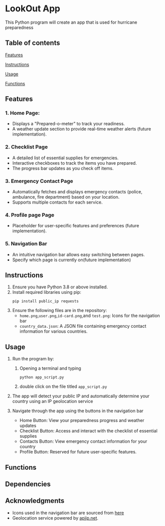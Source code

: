 # LookOut App
This Python program will create an app that is used for hurricane preparedness


## Table of contents
[Features](#features)

[Instructions](#instructions)

[Usage](#usage)

[Functions](#functions)

## Features
### 1. Home Page:
- Displays a "Prepared-o-meter" to track your readiness.
- A weather update section to provide real-time weather alerts (future implementation).
### 2. Checklist Page
- A detailed list of essential supplies for emergencies.
- Interactive checkboxes to track the items you have prepared.
- The progress bar updates as you check off items.

### 3. Emergency Contact Page
- Automatically fetches and displays emergency contacts (police, ambulance, fire department) based on your location.
- Supports multiple contacts for each service.

### 4. Profile page Page
- Placeholder for user-specific features and preferences (future implementation).

### 5. Navigation Bar
- An intuitive navigation bar allows easy switching between pages.
- Specify which page is currently on(future implementation)

## Instructions
1. Ensure you have Python 3.8 or above installed.
2. Install required libraries using pip:
    ```
   pip install public_ip requests
    ```
3. Ensure the following files are in the repository:
   - `home.png`,`user.png`,`id-card.png`,and `test.png`: Icons for the navigation bar
   - `country_data.json`: A JSON file containing emergency contact information for various countries.
## Usage
1. Run the program by:
   1. Opening a terminal and typing
      ```
      python app_script.py
      ```
   2. double click on the file titled `app_script.py`
2. The app will detect your public IP and automatically determine your country using an IP geolocation service
   
3. Navigate through the app using the buttons in the navigation bar
    - Home Button: View your preparedness progress and weather updates
    - Checklist Button: Access and interact with the checklist of essential supplies
    - Contacts Button: View emergency contact information for your country
    - Profile Button: Reserved for future user-specific features.


## Functions

## Dependencies

## Acknowledgments
- Icons used in the navigation bar are sourced from [here](https://www.flaticon.com/authors/freepik)
- Geolocation service powered by [apiip.net](apiip.net).
